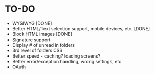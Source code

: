 TO-DO
=====

- WYSIWYG [DONE]
- Better HTML/Text selection support, mobile devices, etc. [DONE]
- Block HTML images [DONE]
- Signature support
- Display # of unread in folders
- 3rd level of folders CSS
- Better speed - caching? loading screens?
- Better error/exception handling, wrong settings, etc
- OAuth 
